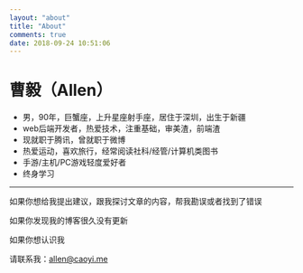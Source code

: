 ```yaml
---
layout: "about"
title: "About"
comments: true
date: 2018-09-24 10:51:06
---
```


# 曹毅（Allen）
+ 男，90年，巨蟹座，上升星座射手座，居住于深圳，出生于新疆
+ web后端开发者，热爱技术，注重基础，审美渣，前端渣
+ 现就职于腾讯，曾就职于微博
+ 热爱运动，喜欢旅行，经常阅读社科/经管/计算机类图书
+ 手游/主机/PC游戏轻度爱好者
+ 终身学习

---
如果你想给我提出建议，跟我探讨文章的内容，帮我勘误或者找到了错误

如果你发现我的博客很久没有更新

如果你想认识我

请联系我：allen@caoyi.me
